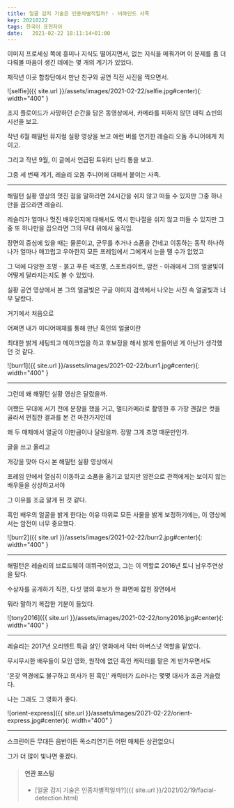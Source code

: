 ```yaml
---
title: 얼굴 감지 기술은 인종차별적일까? - 비하인드 사족
key: 20210222
tags: 한국어 표현자아
date:   2021-02-22 18:11:14+01:00
---
```


이미지 프로세싱 쪽에 흥미나 지식도 떨어지면서, 없는 지식을 메꿔가며 이 문제를 좀 더 다뤄볼 마음이 생긴 데에는 몇 개의 계기가 있었다.

재작년 이곳 합창단에서 만난 친구와 공연 직전 사진을 찍으면서.

![selfie]({{ site.url }}/assets/images/2021-02-22/selfie.jpg#center){: width="400" }


조지 플로이드가 사망하던 순간을 담은 동영상에서, 카메라를 피하지 않던 데릭 쇼빈의 시선을 보고.

작년 6월 해밀턴 뮤지컬 실황 영상을 보고 애런 버를 연기한 레슬리 오돔 주니어에게 치이고.

그리고 작년 9월, 이 글에서 언급된 트위터 난리 통을 보고.

그중 세 번째 계기, 레슬리 오돔 주니어에 대해서 붙이는 사족.


---

해밀턴 실황 영상의 멋진 점을 말하라면 24시간을 쉬지 않고 떠들 수 있지만 그중 하나만을 꼽으라면 레슬리.

레슬리가 얼마나 멋진 배우인지에 대해서도 역시 한나절을 쉬지 않고 떠들 수 있지만 그중 또 하나만을 꼽으라면 그의 무대 위에서 움직임.

장면의 중심에 있을 때는 물론이고, 군무를 추거나 소품을 건네고 이동하는 동작 하나하나가 얼마나 매끄럽고 우아한지 모든 프레임에서 그에게서 눈을 뗄 수가 없었고

그 덕에 다양한 조명 - 붉고 푸른 색조명, 스포트라이트, 암전 - 아래에서 그의 얼굴빛이 어떻게 달라지는지도 볼 수 있었다.

실황 공연 영상에서 본 그의 얼굴빛은 구글 이미지 검색에서 나오는 사진 속 얼굴빛과 너무 달랐다.


거기에서 처음으로

어쩌면 내가 미디어매체를 통해 만난 흑인의 얼굴이란

최대한 밝게 세팅되고 메이크업을 하고 후보정을 해서 밝게 만들어낸 게 아닌가 생각했던 것 같다.

![burr1]({{ site.url }}/assets/images/2021-02-22/burr1.jpg#center){: width="400" }

---

그런데 왜 해밀턴 실황 영상은 달랐을까.

어쨌든 무대에 서기 전에 분장을 했을 거고, 멀티카메라로 촬영한 후 가장 괜찮은 컷을 골라서 편집한 결과를 본 건 마찬가지인데

왜 두 매체에서 얼굴이 이만큼이나 달랐을까. 정말 그게 조명 때문만인가.

글을 쓰고 올리고

개강을 맞아 다시 본 해밀턴 실황 영상에서

프레임 안에서 열심히 이동하고 소품을 옮기고 있지만 암전으로 관객에게는 보이지 않는 배우들을 상상하고서야

그 이유를 조금 알게 된 것 같다.

흑인 배우의 얼굴을 밝게 한다는 이유 따위로 모든 사물을 밝게 보정하기에는, 이 영상에서는 암전이 너무 중요했다.

![burr2]({{ site.url }}/assets/images/2021-02-22/burr2.jpg#center){: width="400" }

---
해밀턴은 레슬리의 브로드웨이 데뷔극이었고, 그는 이 역할로 2016년 토니 남우주연상을 탔다.

수상자를 공개하기 직전, 다섯 명의 후보가 한 화면에 잡힌 장면에서

뭐라 말하기 복잡한 기분이 들었다.

![tony2016]({{ site.url }}/assets/images/2021-02-22/tony2016.jpg#center){: width="400" }

---

레슬리는 2017년 오리엔트 특급 살인 영화에서 닥터 아버스넛 역할을 맡았다.

무시무시한 배우들이 모인 영화, 원작에 없던 흑인 캐릭터를 맡은 게 반가우면서도

'온갖 역경에도 불구하고 의사가 된 흑인' 캐릭터가 드러나는 몇몇 대사가 조금 거슬렸다.

나는 그래도 그 영화가 좋다.

![orient-express]({{ site.url }}/assets/images/2021-02-22/orient-express.jpg#center){: width="400" }

---

스크린이든 무대든 음반이든 목소리연기든 어떤 매체든 상관없으니

그가 더 많이 빛나면 좋겠다.


> #### 연관 포스팅
> - [얼굴 감지 기술은 인종차별적일까?]({{ site.url }}/2021/02/19/facial-detection.html)